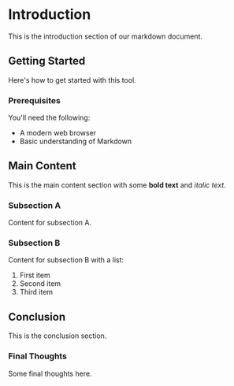 # Introduction

This is the introduction section of our markdown document.

## Getting Started

Here's how to get started with this tool.

### Prerequisites

You'll need the following:
- A modern web browser
- Basic understanding of Markdown

## Main Content

This is the main content section with some **bold text** and *italic text*.

### Subsection A

Content for subsection A.

### Subsection B

Content for subsection B with a list:
1. First item
2. Second item
3. Third item

## Conclusion

This is the conclusion section.

### Final Thoughts

Some final thoughts here. 